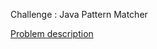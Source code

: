 Challenge : Java Pattern Matcher

<a href="https://www.hackerrank.com/challenges/pattern-syntax-checker/problem">Problem description</a>
